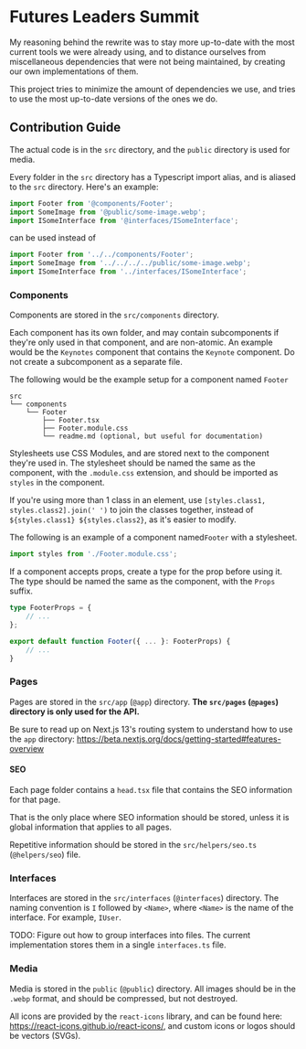 # Futures Leaders Summit

My reasoning behind the rewrite was to stay more up-to-date with the most current tools we were already using, and to
distance ourselves from miscellaneous dependencies that were not being maintained, by creating our own implementations
of them.

This project tries to minimize the amount of dependencies we use, and tries to use the most up-to-date versions of the
ones we do.

## Contribution Guide

The actual code is in the `src` directory, and the `public` directory is used for media.

Every folder in the `src` directory has a Typescript import alias, and is aliased to the `src` directory.
Here's an example:

```typescript
import Footer from '@components/Footer';
import SomeImage from '@public/some-image.webp';
import ISomeInterface from '@interfaces/ISomeInterface';
```

can be used instead of

```typescript
import Footer from '../../components/Footer';
import SomeImage from '../../../../public/some-image.webp';
import ISomeInterface from '../interfaces/ISomeInterface';
```

### Components

Components are stored in the `src/components` directory.

Each component has its own folder, and may contain subcomponents if
they're only used in that component, and are non-atomic.
An example would be the `Keynotes` component that contains
the `Keynote` component. Do not create a subcomponent as a separate file.

The following would be the example setup for a component named `Footer`

```
src
└── components
    └── Footer
        ├── Footer.tsx
        ├── Footer.module.css
        └── readme.md (optional, but useful for documentation)
```

Stylesheets use CSS Modules, and are stored next to the component they're used in. The stylesheet should be named the
same as the component, with the `.module.css` extension, and should be imported as `styles` in the component.

If you're using more than 1 class in an element, use `[styles.class1, styles.class2].join(' ')` to join the classes
together, instead of `${styles.class1} ${styles.class2}`, as it's easier to modify.

The following is an example of a component named`Footer` with a stylesheet.

```typescript
import styles from './Footer.module.css';
```

If a component accepts props, create a type for the prop before using it. The type should be named the same as the
component, with the `Props` suffix.

```typescript
type FooterProps = {
	// ...
};

export default function Footer({ ... }: FooterProps) {
	// ...
}
```

### Pages

Pages are stored in the `src/app` (`@app`) directory. **The `src/pages` (`@pages`) directory is only used for the API.**

Be sure to read up on Next.js 13's routing system to understand how to use
the `app` directory: https://beta.nextjs.org/docs/getting-started#features-overview

#### SEO

Each page folder contains a `head.tsx` file that contains the SEO information for that page.

That is the only place where SEO information should be stored, unless it is global information that applies to all
pages.

Repetitive information should be stored in the `src/helpers/seo.ts` (`@helpers/seo`) file.

### Interfaces

Interfaces are stored in the `src/interfaces` (`@interfaces`) directory. The naming convention is `I` followed
by `<Name>`,
where `<Name>`
is
the name of the interface. For example, `IUser`.

TODO: Figure out how to group interfaces into files. The current implementation stores them in a single `interfaces.ts`
file.

### Media

Media is stored in the `public` (`@public`) directory. All images should be in the `.webp` format, and should be
compressed, but not
destroyed.

All icons are provided by the `react-icons` library, and can be found here: https://react-icons.github.io/react-icons/,
and custom icons or logos should be vectors (SVGs).
